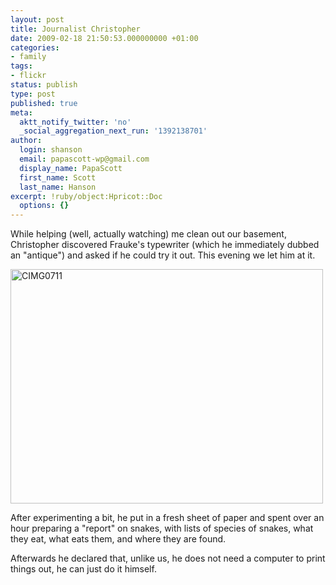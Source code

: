 ```yaml
---
layout: post
title: Journalist Christopher
date: 2009-02-18 21:50:53.000000000 +01:00
categories:
- family
tags:
- flickr
status: publish
type: post
published: true
meta:
  aktt_notify_twitter: 'no'
  _social_aggregation_next_run: '1392138701'
author:
  login: shanson
  email: papascott-wp@gmail.com
  display_name: PapaScott
  first_name: Scott
  last_name: Hanson
excerpt: !ruby/object:Hpricot::Doc
  options: {}
---
```

<p>While helping (well, actually watching) me clean out our basement, Christopher discovered Frauke's typewriter (which he immediately dubbed an "antique") and asked if he could try it out. This evening we let him at it.</p>
<p><a href="http://www.flickr.com/photos/51035717986@N01/3290549173" title="View 'CIMG0711' on Flickr.com"><img src="http://farm4.static.flickr.com/3635/3290549173_a735405240.jpg" alt="CIMG0711" border="0" width="500" height="375" /></a></p>
<p>After experimenting a bit, he put in a fresh sheet of paper and spent over an hour preparing a "report" on snakes, with lists of species of snakes, what they eat, what eats them, and where they are found. </p>
<p>Afterwards he declared that, unlike us, he does not need a computer to print things out, he can just do it himself.</p>
